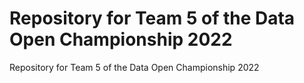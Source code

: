 # Repository for Team 5 of the Data Open Championship 2022
Repository for Team 5 of the Data Open Championship 2022
